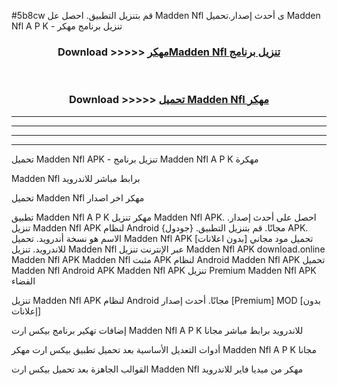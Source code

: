 #5b8cw قم بتنزيل التطبيق. احصل عل Madden Nfl  ى أحدث إصدار.تحميل Madden Nfl  A P K - تنزيل برنامج مهكر



<div align="center">
<h3>Download >>>>> <a href="https://ar-sites.web.app/?ar= Madden Nfl ">مهكرMadden Nfl  تنزيل برنامج</a></h3><br>

<h3>Download >>>>> <a href="https://ar-sites.web.app/?ar= Madden Nfl ">تحميل Madden Nfl  مهكر</a></h3>
</div>


----------------------------------------------------------

----------------------------------------------------------

----------------------------------------------------------

----------------------------------------------------------


تحميل Madden Nfl  APK - تنزيل برنامج Madden Nfl  A P K مهكرة

Madden Nfl  برابط مباشر للاندرويد

تحميل Madden Nfl  مهكر اخر اصدار

تطبيق Madden Nfl  A P K مهكر
تنزيل Madden Nfl  APK. احصل على أحدث إصدار.
تنزيل Madden Nfl  APK لنظام Android مجانًا.
قم بتنزيل التطبيق. {جودول} APK. الاسم هو نسخة أندرويد.
تحميل Madden Nfl  APK [بدون اعلانات]
تحميل مود مجاني للاندرويد.
تنزيل Madden Nfl  عبر الإنترنت
تنزيل Madden Nfl  APK
download.online Madden Nfl  APK
Madden Nfl  مثبت APK لنظام Android
Madden Nfl  APK
تحميل Madden Nfl  Android APK
Madden Nfl  APK تنزيل Premium
Madden Nfl  APK الفضاء

تنزيل Madden Nfl  APK لنظام Android مجانًا. أحدث إصدار [Premium] MOD [بدون إعلانات]

إضافات تهكير برنامج بيكس ارت Madden Nfl  A P K للاندرويد برابط مباشر مجانا

أدوات التعديل الأساسية بعد تحميل تطبيق بيكس ارت مهكر Madden Nfl  A P K مجانا

القوالب الجاهزة بعد تحميل بيكس ارت Madden Nfl  مهكر من ميديا فاير للاندرويد




